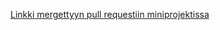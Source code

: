 [Linkki mergettyyn pull requestiin miniprojektissa](https://github.com/NiceModel/reporanka/pull/34)
